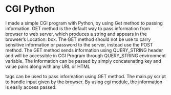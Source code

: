 # CGI Python

I made a simple CGI program with Python, by using Get method to passing information. 
GET method is the default way to pass information from browser to web server, which produces a string and appears in the browser’s Location: box. The GET method should not be use to carry sensitive information or password to the server, instead use the POST method. The GET method sends information using QUERY_STRING header and will be accessible in CGI Program through QUERY_STRING environment variable. The information can be passed by simply concatenating key and value pairs along with any URL or HTML <FORM> tags can be used to pass information using GET method.
The main.py script to handle input given by the browser. By using cgi module, the information is easily access passed.
